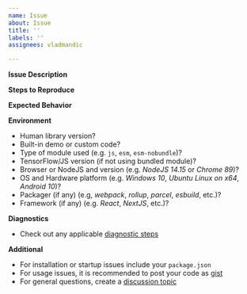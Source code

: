 ```yaml
---
name: Issue
about: Issue
title: ''
labels: ''
assignees: vladmandic

---
```


**Issue Description**

**Steps to Reproduce**

**Expected Behavior**

**Environment**

- Human library version?
- Built-in demo or custom code?
- Type of module used (e.g. `js`, `esm`, `esm-nobundle`)?
- TensorFlow/JS version (if not using bundled module)?
- Browser or NodeJS and version (e.g. *NodeJS 14.15* or *Chrome 89*)?
- OS and Hardware platform (e.g. *Windows 10*, *Ubuntu Linux on x64*, *Android 10*)?
- Packager (if any) (e.g, *webpack*, *rollup*, *parcel*, *esbuild*, etc.)?
- Framework (if any) (e.g. *React*, *NextJS*, etc.)?

**Diagnostics**

- Check out any applicable [diagnostic steps](https://github.com/vladmandic/human/wiki/Diag)

**Additional**

- For installation or startup issues include your `package.json`
- For usage issues, it is recommended to post your code as [gist](https://gist.github.com/)
- For general questions, create a [discussion topic](https://github.com/vladmandic/human/discussions)
